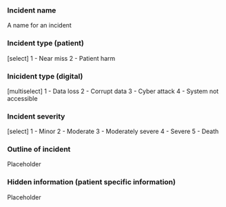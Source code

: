 ### Incident name
A name for an incident

### Incident type (patient)
[select]
1 - Near miss
2 - Patient harm

### Inicident type (digital)
[multiselect]
1 - Data loss
2 - Corrupt data
3 - Cyber attack
4 - System not accessible

### Incident severity
[select]
1 - Minor
2 - Moderate
3 - Moderately severe
4 - Severe
5 - Death

### Outline of incident
Placeholder

### Hidden information (patient specific information)
Placeholder


